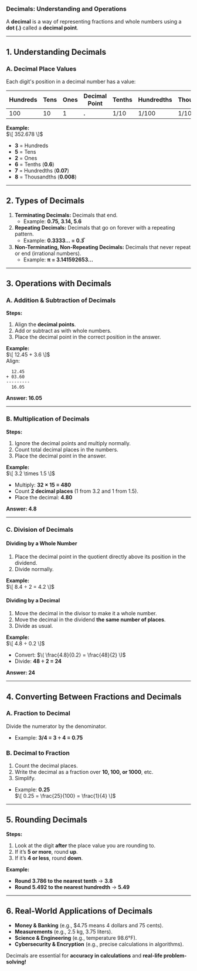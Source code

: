 ### **Decimals: Understanding and Operations**  

A **decimal** is a way of representing fractions and whole numbers using a **dot (.)** called a **decimal point**.  

---

## **1. Understanding Decimals**  

### **A. Decimal Place Values**  
Each digit's position in a decimal number has a value:  

| Hundreds | Tens | Ones | **Decimal Point** | Tenths | Hundredths | Thousandths |
|----------|------|------|------------------|--------|------------|-------------|
| 100      | 10   | 1    | **.**            | 1/10   | 1/100      | 1/1000      |

**Example:**  
$\[
352.678
\]$  
- **3** = Hundreds  
- **5** = Tens  
- **2** = Ones  
- **6** = Tenths (**0.6**)  
- **7** = Hundredths (**0.07**)  
- **8** = Thousandths (**0.008**)  

---

## **2. Types of Decimals**  

1. **Terminating Decimals:** Decimals that end.  
   - Example: **0.75, 3.14, 5.6**  
2. **Repeating Decimals:** Decimals that go on forever with a repeating pattern.  
   - Example: **0.3333… = 0.3̅**  
3. **Non-Terminating, Non-Repeating Decimals:** Decimals that never repeat or end (irrational numbers).  
   - Example: **π = 3.141592653…**  

---

## **3. Operations with Decimals**  

### **A. Addition & Subtraction of Decimals**  
**Steps:**  
1. Align the **decimal points**.  
2. Add or subtract as with whole numbers.  
3. Place the decimal point in the correct position in the answer.  

**Example:**  
$\[
12.45 + 3.6
\]$  
Align:  
```
  12.45  
+ 03.60  
---------
  16.05  
```
**Answer: 16.05**  

---

### **B. Multiplication of Decimals**  
**Steps:**  
1. Ignore the decimal points and multiply normally.  
2. Count total decimal places in the numbers.  
3. Place the decimal point in the answer.  

**Example:**  
$\[
3.2 \times 1.5
\]$  
- Multiply: **32 × 15 = 480**  
- Count **2 decimal places** (1 from 3.2 and 1 from 1.5).  
- Place the decimal: **4.80**  

**Answer: 4.8**  

---

### **C. Division of Decimals**  
#### **Dividing by a Whole Number**  
1. Place the decimal point in the quotient directly above its position in the dividend.  
2. Divide normally.  

**Example:**  
$\[
8.4 ÷ 2 = 4.2
\]$  

#### **Dividing by a Decimal**  
1. Move the decimal in the divisor to make it a whole number.  
2. Move the decimal in the dividend **the same number of places**.  
3. Divide as usual.  

**Example:**  
$\[
4.8 ÷ 0.2
\]$  
- Convert: $\( \frac{4.8}{0.2} = \frac{48}{2} \)$  
- Divide: **48 ÷ 2 = 24**  

**Answer: 24**  

---

## **4. Converting Between Fractions and Decimals**  

### **A. Fraction to Decimal**  
Divide the numerator by the denominator.  
- Example: **3/4 = 3 ÷ 4 = 0.75**  

### **B. Decimal to Fraction**  
1. Count the decimal places.  
2. Write the decimal as a fraction over **10, 100, or 1000**, etc.  
3. Simplify.  

- Example: **0.25**  
  $\[
  0.25 = \frac{25}{100} = \frac{1}{4}
  \]$  

---

## **5. Rounding Decimals**  

**Steps:**  
1. Look at the digit **after** the place value you are rounding to.  
2. If it’s **5 or more**, round **up**.  
3. If it’s **4 or less**, round **down**.  

**Example:**  
- **Round 3.786 to the nearest tenth** → **3.8**  
- **Round 5.492 to the nearest hundredth** → **5.49**  

---

## **6. Real-World Applications of Decimals**  
- **Money & Banking** (e.g., $4.75 means 4 dollars and 75 cents).  
- **Measurements** (e.g., 2.5 kg, 3.75 liters).  
- **Science & Engineering** (e.g., temperature 98.6°F).  
- **Cybersecurity & Encryption** (e.g., precise calculations in algorithms).  

Decimals are essential for **accuracy in calculations** and **real-life problem-solving!**
